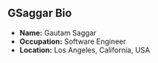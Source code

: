 ## GSaggar Bio

- **Name:** Gautam Saggar
- **Occupation:** Software Engineer
- **Location:** Los Angeles, California, USA
